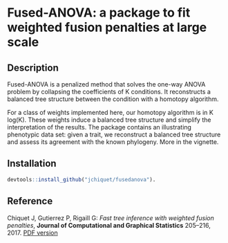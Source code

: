 Fused-ANOVA: a package to fit weighted fusion penalties at large scale
================

Description
-----------

Fused-ANOVA is a penalized method that solves the one-way ANOVA problem by collapsing the coefficients of K conditions. It reconstructs a balanced tree structure between the condition with a homotopy algorithm.

For a class of weights implemented here, our homotopy algorithm is in K log(K). These weights induce a balanced tree structure and simplify the interpretation of the results. The package contains an illustrating phenotypic data set: given a trait, we reconstruct a balanced tree structure and assess its agreement with the known phylogeny. More in the vignette.

Installation
------------

``` r
devtools::install_github("jchiquet/fusedanova").
```

Reference
---------

Chiquet J, Gutierrez P, Rigaill G: *Fast tree inference with weighted fusion penalties*, **Journal of Computational and Graphical Statistics** 205–216, 2017. [PDF version](http://www.tandfonline.com/doi/abs/10.1080/10618600.2015.1096789?journalCode=ucgs20)
